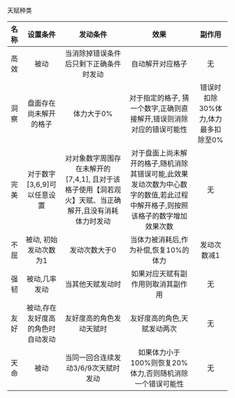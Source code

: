 天赋种类





| 名称 | 设置条件 |                发动条件                |             效果 | 副作用 |
| :--- | :------: | :------------------------------------: | :---------------: | :---------------: |
| 高效 | 被动 | 当消除掉错误条件后只剩下正确条件时发动 | 自动解开对应格子 | 无 |
| 洞察 | 盘面存在尚未解开的格子 | 体力大于0% | 对于指定的格子, 猜一个数字,正确则直接解开,错误则消除对应的错误可能性 | 错误时扣除30%体力,体力最多扣除至0% |
| 完美 | 对于数字[3,6,9]可以任意设置 | 对对象数字周围存在未解开的[7,4,1], 且对于该格子使用【洞若观火】天赋、当正确解开,且没有消耗体力时发动 | 对于盘面上尚未解开的格子,随机消除其错误可能,此效果发动次数为中心数字的数值,若此过程中解开格子,则按照该格子的数字增加效果次数   | 无 |
| 不屈 | 被动, 初始发动次数为1 | 发动次数大于0 | 当体力被消耗后,作为补偿,恢复10%的体力 | 发动次数减1 |
| 强韧 | 被动,几率发动 | 当其他天赋发动时 | 如果对应天赋有副作用则取消其副作用 |无|
| 友好 | 被动,存在友好度高的角色时自动发动 | 友好度高的角色发动天赋时 | 友好度高的角色,天赋发动两次 |无|
| 天命 | 被动 | 当同一回合连续发动3/6/9次天赋时发动 | 如果体力小于100%则恢复20%体力,否则随机消除一个错误可能性 |无|
